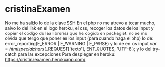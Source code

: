# cristinaExamen
No me ha salido lo de la clave SSH
En el php no me atrevo a tocar mucho, salvo lo del link en el logo heroku, el css, recoger los datos de los input y copiar el código de las librerías que he cogido en packagist.
no se me olvida que tengo que poner en los input (para cuando haga el php) lo de: error_reporting(E_ERROR | E_WARNING | E_PARSE) y lo de en los input
$var=htmlspecialchars($_REQUEST['texto'], ENT_QUOTES, 'UTF-8'); y lo del try-catch para las excepciones
Para desplegar en heroku: https://cristinaexamen.herokuapp.com/
